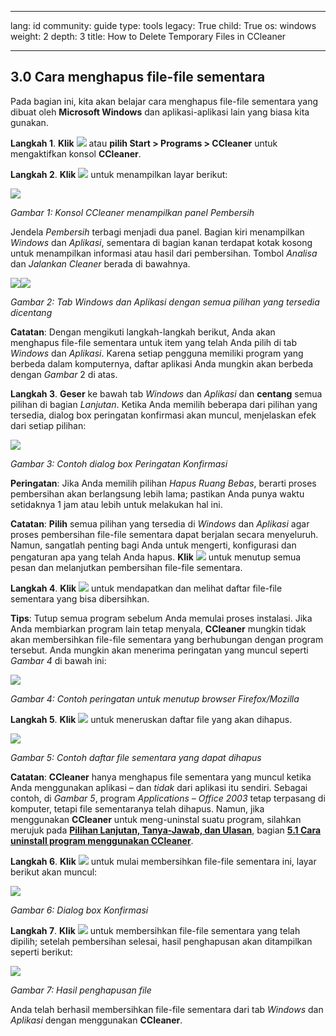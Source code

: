 

---

lang: id
community: guide
type: tools
legacy: True
child: True
os: windows
weight: 2
depth: 3
title: How to Delete Temporary Files in CCleaner

---

<a name="3.0"></a>
## 3.0 Cara menghapus file-file sementara ##

Pada bagian ini, kita akan belajar cara menghapus file-file sementara yang dibuat oleh **Microsoft Windows** dan aplikasi-aplikasi lain yang biasa kita gunakan. 

**Langkah 1**. **Klik** ![](/sbox/screen/nuccleaner-en/11.png) atau **pilih Start > Programs > CCleaner** untuk mengaktifkan konsol **CCleaner**. 

**Langkah 2**. **Klik** ![](/sbox/screen/ccleaner-id/1/96.png) untuk menampilkan layar berikut:

![](/sbox/screen/ccleaner-id/1/70.png) 

*Gambar 1: Konsol CCleaner menampilkan panel Pembersih*

Jendela *Pembersih* terbagi menjadi dua panel. Bagian kiri menampilkan *Windows* dan  *Aplikasi*, sementara di bagian kanan terdapat kotak kosong untuk menampilkan informasi atau hasil dari pembersihan. Tombol *Analisa* dan *Jalankan Cleaner* berada di bawahnya. 

![](/sbox/screen/ccleaner-id/1/71.png)![](/sbox/screen/ccleaner-id/1/72.png)

*Gambar 2: Tab Windows dan Aplikasi dengan semua pilihan yang tersedia dicentang* 

**Catatan**: Dengan mengikuti langkah-langkah berikut, Anda akan menghapus file-file sementara untuk item yang telah Anda pilih di tab *Windows* dan *Aplikasi*. Karena setiap pengguna memiliki program yang berbeda dalam komputernya, daftar aplikasi Anda mungkin akan berbeda dengan *Gambar* 2 di atas. 

**Langkah 3**. **Geser** ke bawah tab *Windows* dan *Aplikasi* dan **centang** semua pilihan di bagian *Lanjutan*. Ketika Anda memilih beberapa dari pilihan yang tersedia, dialog box peringatan konfirmasi akan muncul, menjelaskan efek dari setiap pilihan:

![](/sbox/screen/ccleaner-id/15.png)

*Gambar 3: Contoh dialog box Peringatan Konfirmasi*

**Peringatan**: Jika Anda memilih pilihan *Hapus Ruang Bebas*, berarti proses pembersihan akan berlangsung lebih lama; pastikan Anda punya waktu setidaknya 1 jam atau lebih untuk melakukan hal ini. 

**Catatan**: **Pilih** semua pilihan yang tersedia di *Windows* dan *Aplikasi* agar proses pembersihan file-file sementara dapat berjalan secara menyeluruh. Namun, sangatlah penting bagi Anda untuk mengerti, konfigurasi dan pengaturan apa yang telah Anda hapus. **Klik** ![](/sbox/screen/nuccleaner-en/04.png) untuk menutup semua pesan dan melanjutkan pembersihan file-file sementara.

**Langkah 4**. **Klik** ![](/sbox/screen/ccleaner-id/16.png) untuk mendapatkan dan melihat daftar file-file sementara yang bisa dibersihkan. 

**Tips**: Tutup semua program sebelum Anda memulai proses instalasi. Jika Anda membiarkan program lain tetap menyala, **CCleaner** mungkin tidak akan membersihkan file-file sementara yang berhubungan dengan program tersebut. Anda mungkin akan menerima peringatan yang muncul seperti *Gambar 4* di bawah ini: 

![](/sbox/screen/ccleaner-id/1/73.png)

*Gambar 4: Contoh peringatan untuk menutup browser Firefox/Mozilla* 

**Langkah 5**. **Klik** ![](/sbox/screen/ccleaner-id/1/74.png) untuk meneruskan daftar file yang akan dihapus. 

![](/sbox/screen/ccleaner-id/1/75.png)

*Gambar 5: Contoh daftar file sementara yang dapat dihapus*

**Catatan**: **CCleaner** hanya menghapus file sementara yang muncul ketika Anda menggunakan aplikasi – dan *tidak* dari aplikasi itu sendiri. Sebagai contoh, di *Gambar 5*, program *Applications – Office 2003* tetap terpasang di komputer, tetapi file sementaranya telah dihapus. Namun, jika menggunakan **CCleaner** untuk meng-uninstal suatu program, silahkan merujuk pada [**Pilihan Lanjutan, Tanya-Jawab, dan Ulasan**](/id/ccleaner_FAQ), bagian [**5.1 Cara uninstall program menggunakan CCleaner**](/id/ccleaner_FAQ#5.1).

**Langkah 6**. **Klik** ![](/sbox/screen/ccleaner-id/19.png) untuk mulai membersihkan file-file sementara ini, layar berikut akan muncul:

![](/sbox/screen/ccleaner-id/20.png)

*Gambar 6: Dialog box Konfirmasi*

**Langkah 7**. **Klik** ![](/sbox/screen/nuccleaner-en/04.png) untuk membersihkan file-file sementara yang telah dipilih; setelah pembersihan selesai, hasil penghapusan akan ditampilkan seperti berikut: 

![](/sbox/screen/ccleaner-id/21.png)

*Gambar 7: Hasil penghapusan file*

Anda telah berhasil membersihkan file-file sementara dari tab *Windows* dan *Aplikasi* dengan menggunakan **CCleaner**.

